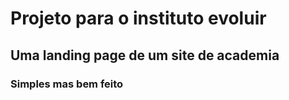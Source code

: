 # Projeto para o instituto evoluir 
## Uma landing page de um site de academia
### Simples mas bem feito
